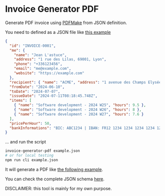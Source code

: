 # Invoice Generator PDF

Generate PDF invoice using [PDFMake](https://www.npmjs.com/package/pdfmake) from JSON definition.

You need to defined as a JSON file like [this example](./example.json)

```json
{
  "id": "INVOICE-0001",
  "me": {
    "name": "Jean L'astuce",
    "address": "1 rue des Lilas, 69001, Lyon",
    "phone": "+336123456",
    "email": "me@example.com",
    "website": "https://example.com"
  },
  "recipient": { "name": "ACME", "address": "1 avenue des Champs Elysée, 75001, Paris" },
  "fromDate": "2024-06-10",
  "toDate": "2024-07-07",
  "issueDate": "2024-07-11T08:18:45.748Z",
  "items": [
    { "name": "Software development - 2024 W25", "hours": 9.5 },
    { "name": "Software development - 2024 W26", "hours": 8 },
    { "name": "Software development - 2024 W27", "hours": 7.6 }
  ],
  "pricePerHour": 50,
  "bankInformations": "BIC: ABC1234 | IBAN: FR12 1234 1234 1234 1234 1234 123"
}
```

... and run the script

```sh
invoice-generator-pdf example.json
# or for local testing
npm run cli example.json
```

It will generate a PDF like [the following example](./example.json.pdf).

You can check the complete JSON schema [here](./schema.json).

DISCLAIMER: this tool is mainly for my own purpose.
